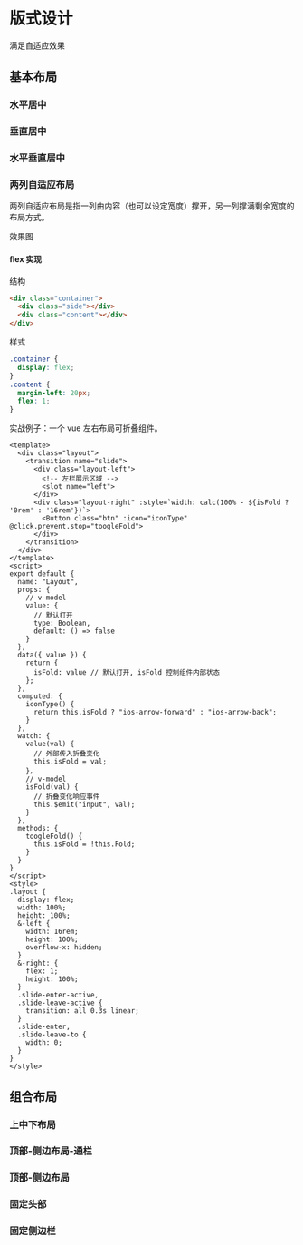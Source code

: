 # 版式设计

满足自适应效果

## 基本布局

### 水平居中

### 垂直居中

### 水平垂直居中

### 两列自适应布局

两列自适应布局是指一列由内容（也可以设定宽度）撑开，另一列撑满剩余宽度的布局方式。

效果图

#### flex 实现

结构
```html
<div class="container">
  <div class="side"></div>
  <div class="content"></div>
</div>
```

样式
```css
.container {
  display: flex;
}
.content {
  margin-left: 20px;
  flex: 1;
}
```
实战例子：一个 vue 左右布局可折叠组件。
```vue
<template>
  <div class="layout">
    <transition name="slide">
      <div class="layout-left">
        <!-- 左栏展示区域 -->
        <slot name="left">
      </div>
      <div class="layout-right" :style=`width: calc(100% - ${isFold ? '0rem' : '16rem'})`>
        <Button class="btn" :icon="iconType" @click.prevent.stop="toogleFold">
      </div>
    </transition>
  </div>
</template>
<script>
export default {
  name: "Layout",
  props: {
    // v-model
    value: {
      // 默认打开
      type: Boolean,
      default: () => false
    }
  },
  data({ value }) {
    return {
      isFold: value // 默认打开, isFold 控制组件内部状态
    };
  },
  computed: {
    iconType() {
      return this.isFold ? "ios-arrow-forward" : "ios-arrow-back";
    }
  },
  watch: {
    value(val) {
      // 外部传入折叠变化
      this.isFold = val;
    }，
    // v-model
    isFold(val) {
      // 折叠变化响应事件
      this.$emit("input", val);
    }
  },
  methods: {
    toogleFold() {
      this.isFold = !this.Fold;
    }
  }
}
</script>
<style>
.layout {
  display: flex;
  width: 100%;
  height: 100%;
  &-left {
    width: 16rem;
    height: 100%;
    overflow-x: hidden;
  }
  &-right: {
    flex: 1;
    height: 100%;
  }
  .slide-enter-active,
  .slide-leave-active {
    transition: all 0.3s linear;
  }
  .slide-enter,
  .slide-leave-to {
    width: 0;
  }
}
</style>
```

## 组合布局

### 上中下布局

### 顶部-侧边布局-通栏

### 顶部-侧边布局

### 固定头部

### 固定侧边栏

